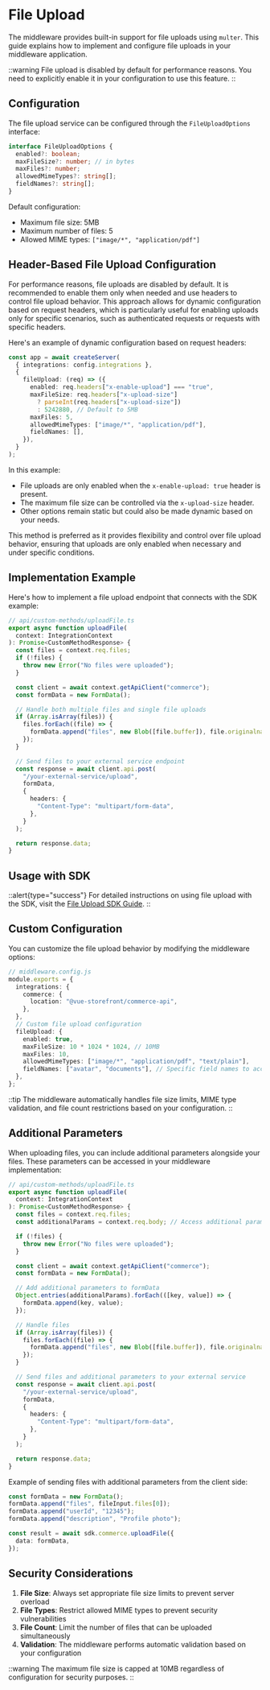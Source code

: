 # File Upload

The middleware provides built-in support for file uploads using `multer`. This guide explains how to implement and configure file uploads in your middleware application.

::warning
File upload is disabled by default for performance reasons. You need to explicitly enable it in your configuration to use this feature.
::

## Configuration

The file upload service can be configured through the `FileUploadOptions` interface:

```typescript
interface FileUploadOptions {
  enabled?: boolean;
  maxFileSize?: number; // in bytes
  maxFiles?: number;
  allowedMimeTypes?: string[];
  fieldNames?: string[];
}
```

Default configuration:

- Maximum file size: 5MB
- Maximum number of files: 5
- Allowed MIME types: `["image/*", "application/pdf"]`

## Header-Based File Upload Configuration

For performance reasons, file uploads are disabled by default. It is recommended to enable them only when needed and use headers to control file upload behavior. This approach allows for dynamic configuration based on request headers, which is particularly useful for enabling uploads only for specific scenarios, such as authenticated requests or requests with specific headers.

Here's an example of dynamic configuration based on request headers:

```typescript
const app = await createServer(
  { integrations: config.integrations },
  {
    fileUpload: (req) => ({
      enabled: req.headers["x-enable-upload"] === "true",
      maxFileSize: req.headers["x-upload-size"]
        ? parseInt(req.headers["x-upload-size"])
        : 5242880, // Default to 5MB
      maxFiles: 5,
      allowedMimeTypes: ["image/*", "application/pdf"],
      fieldNames: [],
    }),
  }
);
```

In this example:

- File uploads are only enabled when the `x-enable-upload: true` header is present.
- The maximum file size can be controlled via the `x-upload-size` header.
- Other options remain static but could also be made dynamic based on your needs.

This method is preferred as it provides flexibility and control over file upload behavior, ensuring that uploads are only enabled when necessary and under specific conditions.

## Implementation Example

Here's how to implement a file upload endpoint that connects with the SDK example:

```typescript
// api/custom-methods/uploadFile.ts
export async function uploadFile(
  context: IntegrationContext
): Promise<CustomMethodResponse> {
  const files = context.req.files;
  if (!files) {
    throw new Error("No files were uploaded");
  }

  const client = await context.getApiClient("commerce");
  const formData = new FormData();

  // Handle both multiple files and single file uploads
  if (Array.isArray(files)) {
    files.forEach((file) => {
      formData.append("files", new Blob([file.buffer]), file.originalname);
    });
  }

  // Send files to your external service endpoint
  const response = await client.api.post(
    "/your-external-service/upload",
    formData,
    {
      headers: {
        "Content-Type": "multipart/form-data",
      },
    }
  );

  return response.data;
}
```

## Usage with SDK

::alert{type="success"}
For detailed instructions on using file upload with the SDK, visit the [File Upload SDK Guide](https://docs.alokai.com/sdk/advanced/file-upload).
::

## Custom Configuration

You can customize the file upload behavior by modifying the middleware options:

```typescript
// middleware.config.js
module.exports = {
  integrations: {
    commerce: {
      location: "@vue-storefront/commerce-api",
    },
  },
  // Custom file upload configuration
  fileUpload: {
    enabled: true,
    maxFileSize: 10 * 1024 * 1024, // 10MB
    maxFiles: 10,
    allowedMimeTypes: ["image/*", "application/pdf", "text/plain"],
    fieldNames: ["avatar", "documents"], // Specific field names to accept
  },
};
```

::tip
The middleware automatically handles file size limits, MIME type validation, and file count restrictions based on your configuration.
::

## Additional Parameters

When uploading files, you can include additional parameters alongside your files. These parameters can be accessed in your middleware implementation:

```typescript
// api/custom-methods/uploadFile.ts
export async function uploadFile(
  context: IntegrationContext
): Promise<CustomMethodResponse> {
  const files = context.req.files;
  const additionalParams = context.req.body; // Access additional parameters

  if (!files) {
    throw new Error("No files were uploaded");
  }

  const client = await context.getApiClient("commerce");
  const formData = new FormData();

  // Add additional parameters to formData
  Object.entries(additionalParams).forEach(([key, value]) => {
    formData.append(key, value);
  });

  // Handle files
  if (Array.isArray(files)) {
    files.forEach((file) => {
      formData.append("files", new Blob([file.buffer]), file.originalname);
    });
  }

  // Send files and additional parameters to your external service
  const response = await client.api.post(
    "/your-external-service/upload",
    formData,
    {
      headers: {
        "Content-Type": "multipart/form-data",
      },
    }
  );

  return response.data;
}
```

Example of sending files with additional parameters from the client side:

```typescript
const formData = new FormData();
formData.append("files", fileInput.files[0]);
formData.append("userId", "12345");
formData.append("description", "Profile photo");

const result = await sdk.commerce.uploadFile({
  data: formData,
});
```

## Security Considerations

1. **File Size**: Always set appropriate file size limits to prevent server overload
2. **File Types**: Restrict allowed MIME types to prevent security vulnerabilities
3. **File Count**: Limit the number of files that can be uploaded simultaneously
4. **Validation**: The middleware performs automatic validation based on your configuration

::warning
The maximum file size is capped at 10MB regardless of configuration for security purposes.
::
